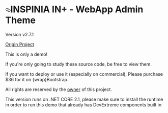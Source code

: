 <h1><a id="user-content-inspinia-in---webapp-admin-theme" class="anchor" aria-hidden="true" href="#inspinia-in---webapp-admin-theme"><svg class="octicon octicon-link" viewBox="0 0 16 16" version="1.1" width="16" height="16" aria-hidden="true"><path fill-rule="evenodd" d="M4 9h1v1H4c-1.5 0-3-1.69-3-3.5S2.55 3 4 3h4c1.45 0 3 1.69 3 3.5 0 1.41-.91 2.72-2 3.25V8.59c.58-.45 1-1.27 1-2.09C10 5.22 8.98 4 8 4H4c-.98 0-2 1.22-2 2.5S3 9 4 9zm9-3h-1v1h1c1 0 2 1.22 2 2.5S13.98 12 13 12H9c-.98 0-2-1.22-2-2.5 0-.83.42-1.64 1-2.09V6.25c-1.09.53-2 1.84-2 3.25C6 11.31 7.55 13 9 13h4c1.45 0 3-1.69 3-3.5S14.5 6 13 6z"></path></svg></a>INSPINIA IN+ - WebApp Admin Theme</h1>
<p>Version v2.7.1</p>
<p><a href="https://wrapbootstrap.com/theme/inspinia-responsive-admin-theme-WB0R5L90S" rel="nofollow">Origin Project</a></p>
<p>This is only a demo!</p>
<p>If you're only going to study these source code, be free to view them.</p>
<p>If you want to deploy or use it (especially on commercial), Please purchase $36 for it on {wrap}Bootstrap.</p>
<p>All rights are reserved by the <a href="https://wrapbootstrap.com/user/WebAppLayers" rel="nofollow">owner</a> of this project.</p>
<p></p>
<p>This version runs on .NET CORE 2.1, please make sure to install the runtime in order to run this demo that already has DevExtreme components built in</p>
